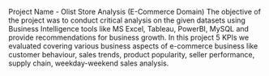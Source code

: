 Project Name - Olist Store Analysis (E-Commerce Domain)
The objective of the project was to conduct critical analysis on the given datasets using Business Intelligence tools like MS Excel, Tableau, PowerBI, MySQL and provide recommendations for business growth. In this project 5 KPIs we evaluated covering various business aspects of e-commerce business like customer behaviour, sales trends, product popularity, seller performance, supply chain, weekday-weekend sales analysis.
